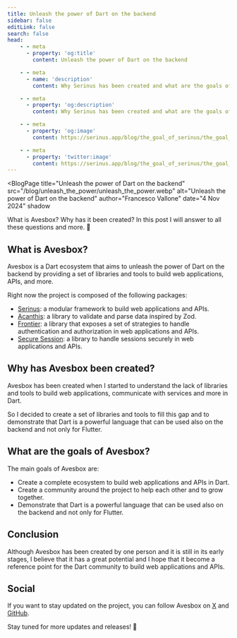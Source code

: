 ```yaml
---
title: Unleash the power of Dart on the backend
sidebar: false
editLink: false
search: false
head:
    - - meta
      - property: 'og:title'
        content: Unleash the power of Dart on the backend

    - - meta
      - name: 'description'
        content: Why Serinus has been created and what are the goals of the project

    - - meta
      - property: 'og:description'
        content: Why Serinus has been created and what are the goals of the project

    - - meta
      - property: 'og:image'
        content: https://serinus.app/blog/the_goal_of_serinus/the_goal_of_serinus.webp

    - - meta
      - property: 'twitter:image'
        content: https://serinus.app/blog/the_goal_of_serinus/the_goal_of_serinus.webp
---
```

<script setup>
	import BlogPage from '../components/blog_page.vue'
</script>

<BlogPage
	title="Unleash the power of Dart on the backend"
	src="/blog/unleash_the_power/unleash_the_power.webp"
	alt="Unleash the power of Dart on the backend"
	author="Francesco Vallone"
	date="4 Nov 2024"
	shadow
>

What is Avesbox? Why has it been created?
In this post I will answer to all these questions and more. 🐤

## What is Avesbox?

Avesbox is a Dart ecosystem that aims to unleash the power of Dart on the backend by providing a set of libraries and tools to build web applications, APIs, and more.

Right now the project is composed of the following packages:

- [Serinus](https://pub.dev/packages/serinus): a modular framework to build web applications and APIs.
- [Acanthis](https://pub.dev/packages/acanthis): a library to validate and parse data inspired by Zod.
- [Frontier](https://pub.dev/packages/frontier): a library that exposes a set of strategies to handle authentication and authorization in web applications and APIs.
- [Secure Session](https://pub.dev/packages/secure_session): a library to handle sessions securely in web applications and APIs.

## Why has Avesbox been created?

Avesbox has been created when I started to understand the lack of libraries and tools to build web applications, communicate with services and more in Dart.

So I decided to create a set of libraries and tools to fill this gap and to demonstrate that Dart is a powerful language that can be used also on the backend and not only for Flutter.

## What are the goals of Avesbox?

The main goals of Avesbox are:

- Create a complete ecosystem to build web applications and APIs in Dart.
- Create a community around the project to help each other and to grow together.
- Demonstrate that Dart is a powerful language that can be used also on the backend and not only for Flutter.

## Conclusion

Although Avesbox has been created by one person and it is still in its early stages, I believe that it has a great potential and I hope that it become a reference point for the Dart community to build web applications and APIs.

## Social

If you want to stay updated on the project, you can follow Avesbox on [X](https://twitter.com/avesboxx) and [GitHub](https://github.com/avesbox).

Stay tuned for more updates and releases! 🐤

</BlogPage>
